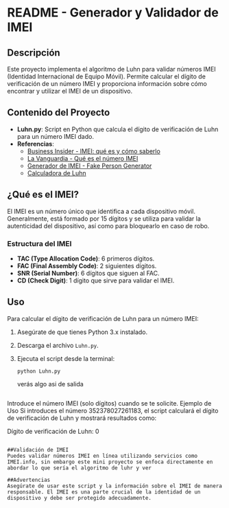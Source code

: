# README - Generador y Validador de IMEI

## Descripción

Este proyecto implementa el algoritmo de Luhn para validar números IMEI (Identidad Internacional de Equipo Móvil). Permite calcular el dígito de verificación de un número IMEI y proporciona información sobre cómo encontrar y utilizar el IMEI de un dispositivo.

## Contenido del Proyecto

- **Luhn.py**: Script en Python que calcula el dígito de verificación de Luhn para un número IMEI dado.
- **Referencias**:
  - [Business Insider - IMEI: qué es y cómo saberlo](https://www.businessinsider.es/imei-utiliza-como-saberlo-1374340)
  - [La Vanguardia - Qué es el número IMEI](https://www.lavanguardia.com/andro4all/operadoras/que-es-numero-imei-donde-encontrarlo-para-que-sirve)
  - [Generador de IMEI - Fake Person Generator](https://www.fakepersongenerator.com/imei-generator)
  - [Calculadora de Luhn](https://es.planetcalc.com/2464/)

## ¿Qué es el IMEI?

El IMEI es un número único que identifica a cada dispositivo móvil. Generalmente, está formado por 15 dígitos y se utiliza para validar la autenticidad del dispositivo, así como para bloquearlo en caso de robo.

### Estructura del IMEI

- **TAC (Type Allocation Code)**: 6 primeros dígitos.
- **FAC (Final Assembly Code)**: 2 siguientes dígitos.
- **SNR (Serial Number)**: 6 dígitos que siguen al FAC.
- **CD (Check Digit)**: 1 dígito que sirve para validar el IMEI.

## Uso

Para calcular el dígito de verificación de Luhn para un número IMEI:

1. Asegúrate de que tienes Python 3.x instalado.
2. Descarga el archivo `Luhn.py`.
3. Ejecuta el script desde la terminal:

   ```
   python Luhn.py
   ```
   verás algo asi de salida
   ```
Introduce el número IMEI (solo dígitos) cuando se te solicite.
Ejemplo de Uso
Si introduces el número 352378027261183, el script calculará el dígito de verificación de Luhn y mostrará resultados como:


Dígito de verificación de Luhn: 0
```

##Validación de IMEI
Puedes validar números IMEI en línea utilizando servicios como IMEI.info, sin embargo este mini proyecto se enfoca directamente en abordar lo que sería el algoritmo de luhr y ver 

##Advertencias
Asegúrate de usar este script y la información sobre el IMEI de manera responsable. El IMEI es una parte crucial de la identidad de un dispositivo y debe ser protegido adecuadamente.

